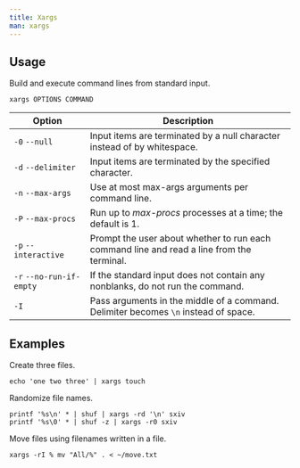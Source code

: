 ```yaml
---
title: Xargs
man: xargs
---
```


## Usage

Build and execute command lines from standard input.

```shell
xargs OPTIONS COMMAND
```

| Option | Description |
| --- | --- |
| `-0` `--null` | Input items are terminated by a null character instead of by whitespace. |
| `-d` `--delimiter` | Input items are terminated by the specified character. |
| `-n` `--max-args` | Use at most max-args arguments per command line. |
| `-P` `--max-procs` | Run up to *max-procs* processes at a time; the default is 1. |
| `-p` `--interactive` | Prompt the user about whether to run each command line and read a line from the terminal. |
| `-r` `--no-run-if-empty` | If the standard input does not contain any nonblanks, do not run the command. |
| `-I` | Pass arguments in the middle of a command. Delimiter becomes `\n` instead of space. |

## Examples

Create three files.

```shell
echo 'one two three' | xargs touch
```

Randomize file names.

```shell
printf '%s\n' * | shuf | xargs -rd '\n' sxiv
printf '%s\0' * | shuf -z | xargs -r0 sxiv
```

Move files using filenames written in a file.

```shell
xargs -rI % mv "All/%" . < ~/move.txt
```
